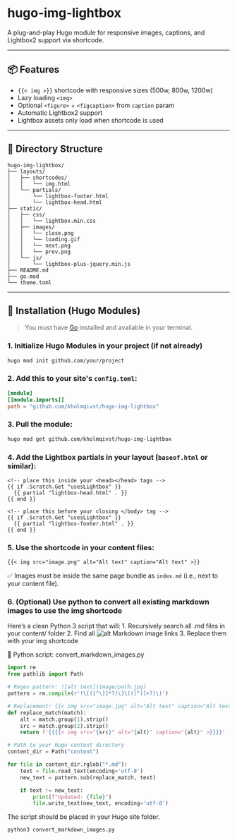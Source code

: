 # hugo-img-lightbox

A plug-and-play Hugo module for responsive images, captions, and Lightbox2 support via shortcode.

---

## 📦 Features

- `{{< img >}}` shortcode with responsive sizes (500w, 800w, 1200w)
- Lazy loading `<img>`
- Optional `<figure>` + `<figcaption>` from `caption` param
- Automatic Lightbox2 support
- Lightbox assets only load when shortcode is used

---

## 📁 Directory Structure

```
hugo-img-lightbox/
├── layouts/
│   ├── shortcodes/
│   │   └── img.html
│   └── partials/
│       └── lightbox-footer.html
│       └── lightbox-head.html
├── static/
│   ├── css/
│   │   └── lightbox.min.css
│   ├── images/
│   │   └── close.png
│   │   └── loading.gif
│   │   └── next.png
│   │   └── prev.png
│   └── js/
│       └── lightbox-plus-jquery.min.js
├── README.md
├── go.mod
└── theme.toml

```

---

## 🚀 Installation (Hugo Modules)

> You must have [Go](https://go.dev/doc/install) installed and available in your terminal.

### 1. Initialize Hugo Modules in your project (if not already)

```bash
hugo mod init github.com/your/project
```

### 2. Add this to your site's `config.toml`:

```toml
[module]
[[module.imports]]
path = "github.com/kholmqivst/hugo-img-lightbox"
```

### 3. Pull the module:

```bash
hugo mod get github.com/kholmqivst/hugo-img-lightbox
```

### 4. Add the Lightbox partials in your layout (`baseof.html` or similar):

```go-html
<!-- place this inside your <head></head> tags -->
{{ if .Scratch.Get "usesLightbox" }}
  {{ partial "lightbox-head.html" . }}
{{ end }}

<!-- place this before your closing </body> tag -->
{{ if .Scratch.Get "usesLightbox" }}
  {{ partial "lightbox-footer.html" . }}
{{ end }}
```

### 5. Use the shortcode in your content files:

```markdown
{{< img src="image.png" alt="Alt text" caption="Alt text" >}}
```

✅ Images must be inside the same page bundle as `index.md` (i.e., next to your content file).

### 6. (Optional) Use python to convert all existing markdown images to use the img shortcode

Here’s a clean Python 3 script that will:
	1.	Recursively search all .md files in your content/ folder
	2.	Find all ![alt](src) Markdown image links
	3.	Replace them with your img shortcode

🐍 Python script: convert_markdown_images.py

```python
import re
from pathlib import Path

# Regex pattern: ![alt text](image/path.jpg)
pattern = re.compile(r'!\[([^\]]*?)\]\(([^)]+?)\)')

# Replacement: {{< img src="image.jpg" alt="Alt text" caption="Alt text" >}}
def replace_match(match):
    alt = match.group(1).strip()
    src = match.group(2).strip()
    return f'{{{{< img src="{src}" alt="{alt}" caption="{alt}" >}}}}'

# Path to your Hugo content directory
content_dir = Path("content")

for file in content_dir.rglob("*.md"):
    text = file.read_text(encoding='utf-8')
    new_text = pattern.sub(replace_match, text)

    if text != new_text:
        print(f"Updated: {file}")
        file.write_text(new_text, encoding='utf-8')
```

The script should be placed in your Hugo site folder.

```bash
python3 convert_markdown_images.py
```
